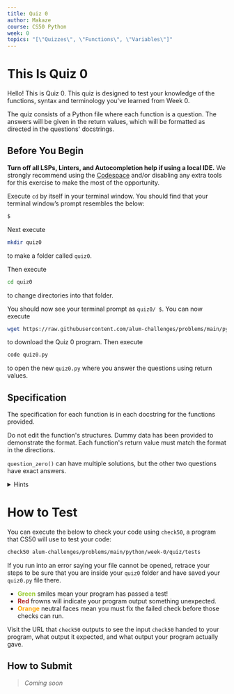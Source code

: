 ```yaml
---
title: Quiz 0
author: Makaze
course: CS50 Python
week: 0
topics: "[\"Quizzes\", \"Functions\", \"Variables\"]"
---
```

# This Is Quiz 0
Hello! This is Quiz 0. This quiz is designed to test your knowledge of the functions, syntax and terminology you've learned from Week 0.

The quiz consists of a Python file where each function is a question. The answers will be given in the return values, which will be formatted as directed in the questions' docstrings.

## Before You Begin
**Turn off all LSPs, Linters, and Autocompletion help if using a local IDE.** We strongly recommend using the [Codespace](https://cs50.dev/) and/or disabling any extra tools for this exercise to make the most of the opportunity.

Execute `cd` by itself in your terminal window. You should find that your terminal window’s prompt resembles the below:
```bash
$
```
Next execute
```bash
mkdir quiz0
```
to make a folder called `quiz0`.

Then execute
```bash
cd quiz0
```
to change directories into that folder.

You should now see your terminal prompt as `quiz0/ $`. You can now execute
```bash
wget https://raw.githubusercontent.com/alum-challenges/problems/main/python/week-0/quiz0/quiz0.py
```
to download the Quiz 0 program. Then execute
```bash
code quiz0.py
```
to open the new `quiz0.py` where you answer the questions using return values.

## Specification
The specification for each function is in each docstring for the functions provided.

Do not edit the function's structures. Dummy data has been provided to demonstrate the format. Each function's return value must match the format in the directions.

`question_zero()` can have multiple solutions, but the other two questions have exact answers.

<details>
    <summary>Hints</summary>
    <p>Check out the str documentation: <a href="https://docs.python.org/3/library/stdtypes.html#str">https://docs.python.org/3/library/stdtypes.html#str</a></p>
    <p>List of built-in functions: <a href="https://docs.python.org/3/library/functions.html">https://docs.python.org/3/library/functions.html</a></p>
    <p>More about functions: <a href="https://docs.python.org/3/tutorial/controlflow.html#defining-functions">https://docs.python.org/3/tutorial/controlflow.html#defining-functions</a></p>
</details>

# How to Test
You can execute the below to check your code using `check50`, a program that CS50 will use to test your code:
```bash
check50 alum-challenges/problems/main/python/week-0/quiz/tests
```

If you run into an error saying your file cannot be opened, retrace your steps to be sure that you are inside your `quiz0` folder and have saved your `quiz0.py` file there.

* **<span style="color: yellowgreen;">Green</span>** smiles mean your program has passed a test!
* **<span style="color: firebrick;">Red</span>** frowns will indicate your program output something unexpected.
* **<span style="color: orange;">Orange</span>** neutral faces mean you must fix the failed check before those checks can run.

Visit the URL that `check50` outputs to see the input `check50` handed to your program, what output it expected, and what output your program actually gave.

## How to Submit
> *Coming soon*
